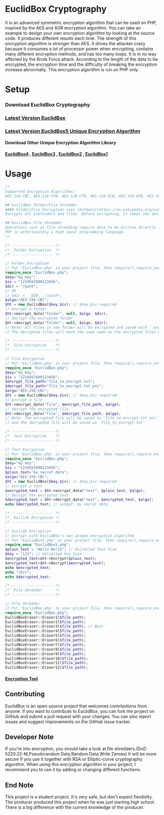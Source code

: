 # EuclidBox Cryptography
It is an advanced symmetric encryption algorithm that can be used on PHP, inspired by the AES and XOR encryption algorithm. You can take an example to design your own encryption algorithm by looking at the source code. It produces different results each time. The strength of this encryption algorithm is stronger than AES. It drives the attacker crazy because it consumes a lot of processor power when encrypting, contains many different encryption methods, and has too many loops. It is in no way affected by the Brute Force attack. According to the length of the data to be encrypted, the encryption time and the difficulty of breaking the encryption increase abnormally. This encryption algorithm is run on PHP only.

# Setup
### Download EuclidBox Cryptography
### [ Latest Version EuclidBox](https://github.com/eenonde/EuclidBox-Cryptography/blob/main/EuclidBox.php)
### [ Latest Version EuclidBox5 Unique Encryption Algorithm](https://github.com/eenonde/EuclidBox-Cryptography/blob/main/EuclidBox5.php)
#### Download Other Unique Encryption Algorithm Library
#### [ EuclidBox4](https://github.com/eenonde/EuclidBox-Cryptography/blob/main/EuclidBox4.php) , [ EuclidBox3](https://github.com/eenonde/EuclidBox-Cryptography/blob/main/EuclidBox3.php) , [ EuclidBox2](https://github.com/eenonde/EuclidBox-Cryptography/blob/main/EuclidBox2.php) , [ EuclidBox1](https://github.com/eenonde/EuclidBox-Cryptography/blob/main/EuclidBox1.php)
# Usage
```php
/*
Supported Encryption Algorithms:
AES-128-CBC, AES-128-CFB, AES-128-CTR, AES-128-ECB, AES-128-OFB, AES-192-CBC, AES-192-CFB, AES-192-CTR, AES-192-ECB, AES-192-OFB, AES-256-CBC, AES-256-CFB, AES-256-CTR, AES-256-ECB, AES-256-OFB, BF-CBC, BF-CFB, BF-ECB, BF-OFB, CAMELLIA-128-CBC, CAMELLIA-128-CFB, CAMELLIA-128-CTR, CAMELLIA-128-ECB, CAMELLIA-128-OFB, CAMELLIA-192-CBC, CAMELLIA-192-CFB, CAMELLIA-192-CTR, CAMELLIA-192-ECB, CAMELLIA-192-OFB, CAMELLIA-256-CBC, CAMELLIA-256-CFB, CAMELLIA-256-CTR, CAMELLIA-256-ECB, CAMELLIA-256-OFB, CAST5-CBC, CAST5-CFB, CAST5-ECB, CAST5-OFB, CHACHA20, CHACHA20-POLY1305, DES-CBC, DES-CFB, DES-CFB1, DES-CFB8, DES-ECB, DES-EDE, DES-EDE-CBC, DES-EDE-CFB, DES-EDE-OFB, DES-EDE3, DES-EDE3-CBC, DES-EDE3-CFB, DES-EDE3-OFB, DES-OFB, IDEA-CBC, IDEA-CFB, IDEA-ECB, IDEA-OFB, RC2-40-CBC, RC2-64-CBC, RC2-CBC, RC2-CFB, RC2-ECB, RC2-OFB, RC4, RC4-40, SEED-CBC, SEED-CFB, SEED-CTR, SEED-ECB, SEED-OFB

## EuclidBox Folder/File Shredder
#### Folder/File Encryption uses [Gutmann](https://en.wikipedia.org/wiki/Gutmann_method) file shredding method
Encrypts all subfolders and files. Before encrypting, it takes the data and parts it so that it cannot be recovered. It does not re-encrypt the previously encrypted file. Appends '_enc' to the end of the encrypted file.

## EuclidBox File Shredder
Operations such as file shredding require data to be written directly into memory areas, and therefore low-level programming languages are better suited for these operations. The use of these languages can increase the processing speed of files and minimize memory usage.
PHP is unfortunately a high level programming language.
*/

/* ------------------- */
/*  Folder Encryption  */
/* ------------------- */

// Folder Encryption
// Put 'EuclidBox.php' in your project file, then require(),require_once() it in your own file
require_once "EuclidBox.php";
$key="my_key";
$iv = "1234567890123456";
$dir = "/path";
// OR
// $dir = __DIR__."/path";
$algo="AES-256-CBC";
$ht = new EuclidBox($key,$iv); // $key,$iv required
// encrypt a folder
$ht->encrypt_data("folder", null, $algo, $dir);
// decrypt the encrypted folder
$ht->decrypt_data("folder", null, $algo, $dir);
// Note: All files in the folder will be encrypted and saved with '_enc' suffix.
// The decrypted files will have the same name as the encrypted files without the '_enc' suffix.

/* ------------------- */
/*  File Encryption    */
/* ------------------- */

// File Encryption
// Put 'EuclidBox.php' in your project file, then require(),require_once() it in your own file
require_once "EuclidBox.php";
$key="my_key";
$iv = "1234567890123456";
$encrypt_file_path="file_to_encrypt.txt";
$decrypt_file_path="file_to_encrypt.txt_enc";
$algo="AES-256-CBC";
$ht = new EuclidBox($key,$iv); // $key,$iv required
// encrypt a file
$ht->encrypt_data("file", $encrypt_file_path, $algo);
// decrypt the encrypted file
$ht->decrypt_data("file", $decrypt_file_path, $algo);
// Note: The encrypted file will be saved as 'file_to_encrypt.txt_enc'
// and the decrypted file will be saved as 'file_to_encrypt.txt'

/* ------------------- */
/*  Text Encryption    */
/* ------------------- */

// Text Encryption
// Put 'EuclidBox.php' in your project file, then require(),require_once() it in your own file
require_once "EuclidBox.php";
$key="my_key";
$iv = "1234567890123456";
$plain_text="my secret data";
$algo="AES-256-CBC";
$ht = new EuclidBox($key,$iv); // $key,$iv required
// encrypt a text
$encrypted_text = $ht->encrypt_data("text", $plain_text, $algo);
// decrypt the encrypted text
$decrypted_text = $ht->decrypt_data("text", $encrypted_text, $algo);
echo $decrypted_text; // output: my secret data

/* ------------------- */
/*  Euclid5 Encryption */
/* ------------------- */

// Euclid5 Encryption
// Encrypt with EuclidBox's own unique encryption algorithm
// Put 'EuclidBox5.php' in your project file, then require(),require_once() it in your own file
require_once "EuclidBox5.php";
$plain_text = "Hello World"; // Unlimited Text Size
$key = "123"; // Unlimited Key Size
$encrypted_text=$ht->Encrypt($plain_text);
$encrypted_text=$ht->Decrypt($encrypted_text);
echo $encrypted_text;
echo "<br>";
echo $decrypted_text;

/* ------------------- */
/*  File Shredder      */
/* ------------------- */

// File Shredder
// Put 'EuclidBox.php' in your project file, then require(),require_once() it in your own file
require_once "EuclidBox.php";
EuclidBoxEraser::Eraser1($file_path);
EuclidBoxEraser::Eraser2($file_path);
EuclidBoxEraser::Eraser3($file_path); // Best
EuclidBoxEraser::Eraser4($file_path);
EuclidBoxEraser::Eraser5($file_path);
EuclidBoxEraser::Eraser6($file_path);
EuclidBoxEraser::Eraser7($file_path);
EuclidBoxEraser::Eraser8($file_path);
EuclidBoxEraser::Eraser9($file_path);
EuclidBoxEraser::Eraser10($file_path);
EuclidBoxEraser::Eraser11($file_path);
EuclidBoxEraser::Eraser12($file_path);

```
#### [ Encryption Tool](https://github.com/eenonde/EuclidBox-Cryptography/blob/main/encryption_tool.php)

## Contributing
EuclidBox is an open-source project that welcomes contributions from anyone. If you want to contribute to EuclidBox, you can fork the project on GitHub and submit a pull request with your changes. You can also report issues and suggest improvements on the GitHub issue tracker.

## Developer Note
If you're into encryption, you should take a look at file shredders.(DoD 5220.22-M,Pseudorandom Data,Random Data,Write Zeroes) It will be more secure if you use it together with RSA or Elliptic-curve cryptography algorithm. When using this encryption algorithm in your project, I recommend you to use it by adding or changing different functions.

## End Note
This project is a student project. It's very safe, but don't expect flexibility. The producer produced this project when he was just starting high school. There is a big difference with the current knowledge of the producer.
